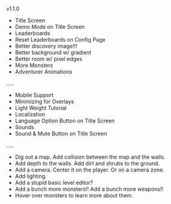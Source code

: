 v1.1.0
- Title Screen
- Demo Mode on Title Screen
- Leaderboards
- Reset Leaderboards on Config Page
- Better discovery image!!!
- Better background w/ gradient
- Better room w/ pixel edges
- More Monsters
- Adventurer Animations

.....

- Mobile Support
- Minimizing for Overlays
- Light Weight Tutorial
- Localization
- Language Option Button on Title Screen
- Sounds
- Sound & Mute Button on Title Screen

.....

- Dig out a map. Add collision between the map and the walls.
- Add depth to the walls. Add dirt and shrubs to the ground.
- Add a camera. Center it on the player. Or on a camera zone.
- Add lighting.
- Add a stupid basic level editor?
- Add a bunch more monsters!! Add a bunch more weapons!!
- Hover over monsters to learn more about them.

